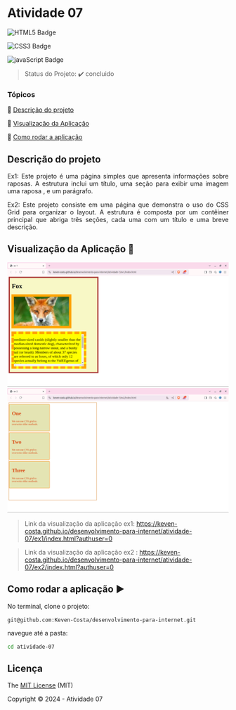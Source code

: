 # Atividade 07

![HTML5 Badge](https://img.shields.io/badge/HTML5-E34F26?style=for-the-badge&logo=html5&logoColor=white) 

![CSS3 Badge](https://img.shields.io/badge/CSS3-1572B6?style=for-the-badge&logo=css3&logoColor=white)

![javaScript Badge](https://img.shields.io/badge/JavaScript-F7DF1E?style=for-the-badge&logo=javascript&logoColor=black)

> Status do Projeto: :heavy_check_mark: concluido

### Tópicos 

:small_blue_diamond: [Descrição do projeto](#descrição-do-projeto)



:small_blue_diamond: [Visualização da Aplicação](#visualização-da-aplicação-dash)

:small_blue_diamond: [Como rodar a aplicação](#como-rodar-a-aplicação-arrow_forward)


## Descrição do projeto 
<p align="justify">
Ex1: Este projeto é uma página  simples que apresenta informações sobre raposas. A estrutura inclui um título, uma seção para exibir uma imagem  uma raposa , e um parágrafo.
</p>
<p align="justify">
Ex2: Este projeto consiste em uma página que demonstra o uso do CSS Grid para organizar o layout. A estrutura é composta por um contêiner principal que abriga três seções, cada uma com um título e uma breve descrição.
</p>




## Visualização da Aplicação :dash:
![img](./atividade-07-ex1.png)
![img](./atividade-07-ex2.png)

> Link da visualização da aplicação ex1: https://keven-costa.github.io/desenvolvimento-para-internet/atividade-07/ex1/index.html?authuser=0
>

> Link da visualização da aplicação ex2 : https://keven-costa.github.io/desenvolvimento-para-internet/atividade-07/ex2/index.html?authuser=0
>



## Como rodar a aplicação :arrow_forward:

No terminal, clone o projeto: 

```
git@github.com:Keven-Costa/desenvolvimento-para-internet.git
```
navegue até a pasta:
```bash
cd atividade-07
```

## Licença 

The [MIT License]() (MIT)

Copyright :copyright: 2024 - Atividade 07